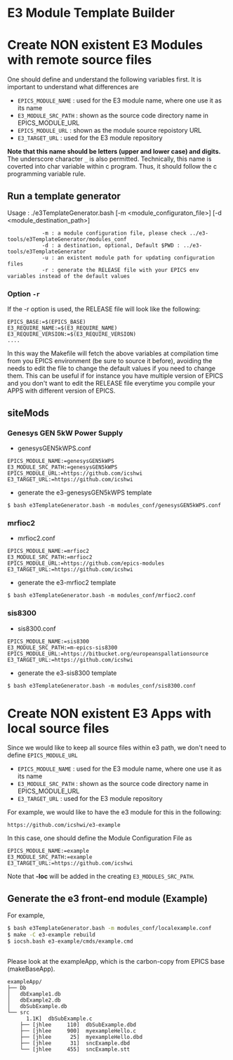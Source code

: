 E3 Module Template Builder
====


# Create NON existent E3 Modules with remote source files


One should define and understand the following variables first. It is important to understand what differences are

* ```EPICS_MODULE_NAME```  : used for the E3 module name, where one use it as its name
* ```E3_MODULE_SRC_PATH``` : shown as the source code directory name in EPICS_MODULE_URL
* ```EPICS_MODULE_URL```   : shown as the module source repoistory URL
* ```E3_TARGET_URL```      : used for the E3 module repository 

**Note that this name should be letters (upper and lower case) and digits.** The underscore character `_` is also permitted. Technically, this name is coverted into char variable within c program. Thus, it should follow the c programming variable rule. 

## Run a template generator
Usage    : ./e3TemplateGenerator.bash [-m <module_configuraton_file>] [-d <module_destination_path>]

               -m : a module configuration file, please check ../e3-tools/e3TemplateGenerator/modules_conf
               -d : a destination, optional, Default $PWD : ../e3-tools/e3TemplateGenerator 
               -u : an existent module path for updating configuration files
               -r : generate the RELEASE file with your EPICS env variables instead of the default values
### Option `-r` 
If the -r option is used, the RELEASE file will look like the following:
```
EPICS_BASE:=$(EPICS_BASE)
E3_REQUIRE_NAME:=$(E3_REQUIRE_NAME)
E3_REQUIRE_VERSION:=$(E3_REQUIRE_VERSION)
....
```

In this way the Makefile will fetch the above variables at compilation time from you EPICS environment (be sure to source it before), avoiding the needs to edit the file to change the default values if you need to change them. This can be useful if for instance you have multiple version of EPICS and you don't want to edit the RELEASE file everytime you compile your APPS with different version of EPICS. 

## siteMods

### Genesys GEN 5kW Power Supply 

* genesysGEN5kWPS.conf
```
EPICS_MODULE_NAME:=genesysGEN5kWPS
E3_MODULE_SRC_PATH:=genesysGEN5kWPS
EPICS_MODULE_URL:=https://github.com/icshwi
E3_TARGET_URL:=https://github.com/icshwi

```
* generate the e3-genesysGEN5kWPS template 

```
$ bash e3TemplateGenerator.bash -m modules_conf/genesysGEN5kWPS.conf
```

### mrfioc2

* mrfioc2.conf

```
EPICS_MODULE_NAME:=mrfioc2
E3_MODULE_SRC_PATH:=mrfioc2
EPICS_MODULE_URL:=https://github.com/epics-modules
E3_TARGET_URL:=https://github.com/icshwi
```
* generate the e3-mrfioc2 template 

```
$ bash e3TemplateGenerator.bash -m modules_conf/mrfioc2.conf
```


### sis8300

* sis8300.conf
```
EPICS_MODULE_NAME:=sis8300
E3_MODULE_SRC_PATH:=m-epics-sis8300
EPICS_MODULE_URL:=https://bitbucket.org/europeanspallationsource
E3_TARGET_URL:=https://github.com/icshwi
```

* generate the e3-sis8300 template 

```
$ bash e3TemplateGenerator.bash -m modules_conf/sis8300.conf 
```

# Create NON existent E3 Apps with local source files
Since we would like to keep all source files within e3 path, we don't need to define ```EPICS_MODULE_URL```

* ```EPICS_MODULE_NAME```  : used for the E3 module name, where one use it as its name
* ```E3_MODULE_SRC_PATH``` : shown as the source code directory name in EPICS_MODULE_URL
* ```E3_TARGET_URL```      : used for the E3 module repository 


For example,  we would like to have the e3 module for this in the following:
```
https://github.com/icshwi/e3-example
```

In this case, one should define the Module Configuration File as 

```
EPICS_MODULE_NAME:=example
E3_MODULE_SRC_PATH:=example
E3_TARGET_URL:=https://github.com/icshwi
```
Note that **-loc** will be added in the creating ```E3_MODULES_SRC_PATH```.

## Generate the e3 front-end module (Example)

For example,
```sh
$ bash e3TemplateGenerator.bash -m modules_conf/localexample.conf 
$ make -C e3-example rebuild
$ iocsh.bash e3-example/cmds/example.cmd 
 
```

Please look at the exampleApp, which is the carbon-copy from EPICS base (makeBaseApp).
```
exampleApp/
├── Db
│   dbExample1.db
│   dbExample2.db
│   dbSubExample.db
└── src
      1.1K]  dbSubExample.c
    ├── [jhlee     110]  dbSubExample.dbd
    ├── [jhlee     900]  myexampleHello.c
    ├── [jhlee      25]  myexampleHello.dbd
    ├── [jhlee      31]  sncExample.dbd
    └── [jhlee     455]  sncExample.stt
```


